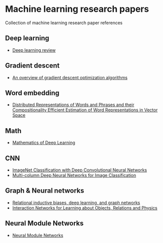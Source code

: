 # Machine learning research papers

Collection of machine learning research paper references 

## Deep learning

* [Deep learning review](https://www.cs.toronto.edu/~hinton/absps/NatureDeepReview.pdf)

## Gradient descent

* [An overview of gradient descent optimization algorithms](https://arxiv.org/abs/1609.04747)

## Word embedding 

* [Distributed Representations of Words and Phrases and their Compositionality
Efficient Estimation of Word Representations in Vector Space](https://arxiv.org/abs/1310.4546)

## Math

* [Mathematics of Deep Learning](https://arxiv.org/abs/1712.04741)


## CNN

* [ImageNet Classification with Deep Convolutional
Neural Networks](https://papers.nips.cc/paper/4824-imagenet-classification-with-deep-convolutional-neural-networks.pdf)
* [Multi-column Deep Neural Networks for Image Classification](https://arxiv.org/abs/1202.2745)

## Graph & Neural networks

* [Relational inductive biases, deep learning, and graph networks](https://arxiv.org/abs/1806.01261)
* [Interaction Networks for Learning about Objects,
Relations and Physics](https://arxiv.org/pdf/1612.00222.pdf)

## Neural Module Networks

* [Neural Module Networks](https://arxiv.org/abs/1511.02799)
